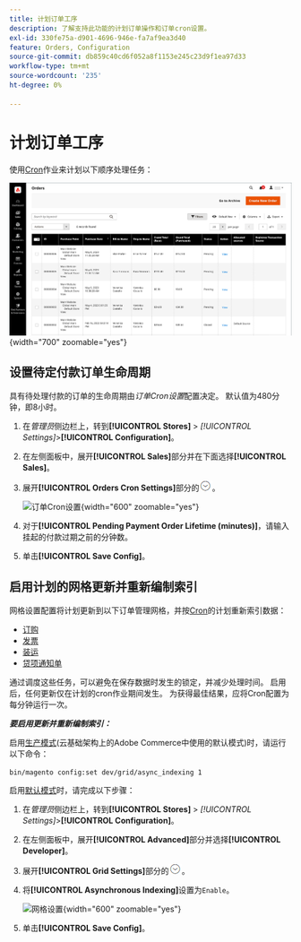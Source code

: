 ```yaml
---
title: 计划订单工序
description: 了解支持此功能的计划订单操作和订单cron设置。
exl-id: 330fe75a-d901-4696-946e-fa7af9ea3d40
feature: Orders, Configuration
source-git-commit: db859c40cd6f052a8f1153e245c23d9f1ea97d33
workflow-type: tm+mt
source-wordcount: '235'
ht-degree: 0%

---
```


# 计划订单工序

使用[Cron](../systems/cron.md)作业来计划以下顺序处理任务：

![订单网格](./assets/orders-grid.png){width="700" zoomable="yes"}

## 设置待定付款订单生命周期

具有待处理付款的订单的生命周期由&#x200B;_订单Cron设置_&#x200B;配置决定。 默认值为480分钟，即8小时。

1. 在&#x200B;_管理员_&#x200B;侧边栏上，转到&#x200B;**[!UICONTROL Stores]** > _[!UICONTROL Settings]_>**[!UICONTROL Configuration]**。

1. 在左侧面板中，展开&#x200B;**[!UICONTROL Sales]**&#x200B;部分并在下面选择&#x200B;**[!UICONTROL Sales]**。

1. 展开&#x200B;**[!UICONTROL Orders Cron Settings]**&#x200B;部分的![扩展选择器](../assets/icon-display-expand.png)。

   ![订单Cron设置](../configuration-reference/sales/assets/sales-orders-cron-settings.png){width="600" zoomable="yes"}

1. 对于&#x200B;**[!UICONTROL Pending Payment Order Lifetime (minutes)]**，请输入挂起的付款过期之前的分钟数。

1. 单击&#x200B;**[!UICONTROL Save Config]**。

## 启用计划的网格更新并重新编制索引

网格设置配置将计划更新到以下订单管理网格，并按[Cron](../systems/cron.md)的计划重新索引数据：

- [订购](orders.md#orders-workspace)
- [发票](invoices.md)
- [装运](shipments.md)
- [贷项通知单](credit-memos.md)

通过调度这些任务，可以避免在保存数据时发生的锁定，并减少处理时间。 启用后，任何更新仅在计划的cron作业期间发生。 为获得最佳结果，应将Cron配置为每分钟运行一次。

**_要启用更新并重新编制索引：_**

启用[生产模式](https://experienceleague.adobe.com/docs/commerce-operations/configuration-guide/setup/application-modes.html?lang=zh-Hans#production-mode)(云基础架构上的Adobe Commerce中使用的默认模式)时，请运行以下命令：

``bin/magento config:set dev/grid/async_indexing 1``

启用[默认模式](https://experienceleague.adobe.com/docs/commerce-operations/configuration-guide/setup/application-modes.html?lang=zh-Hans#default-mode)时，请完成以下步骤：

1. 在&#x200B;_管理员_&#x200B;侧边栏上，转到&#x200B;**[!UICONTROL Stores]** > _[!UICONTROL Settings]_>**[!UICONTROL Configuration]**。

1. 在左侧面板中，展开&#x200B;**[!UICONTROL Advanced]**&#x200B;部分并选择&#x200B;**[!UICONTROL Developer]**。

1. 展开&#x200B;**[!UICONTROL Grid Settings]**&#x200B;部分的![扩展选择器](../assets/icon-display-expand.png)。

1. 将&#x200B;**[!UICONTROL Asynchronous Indexing]**&#x200B;设置为`Enable`。

   ![网格设置](../configuration-reference/advanced/assets/developer-grid-settings.png){width="600" zoomable="yes"}

1. 单击&#x200B;**[!UICONTROL Save Config]**。
